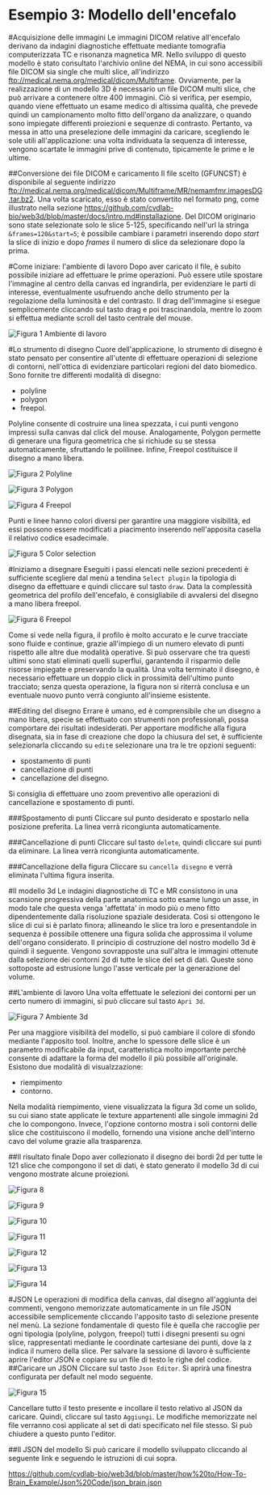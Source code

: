 Esempio 3: Modello dell'encefalo
================================

#Acquisizione delle immagini
Le immagini DICOM relative all'encefalo derivano da indagini diagnostiche effettuate mediante tomografia computerizzata TC e risonanza magnetica MR.
Nello sviluppo di questo modello è stato consultato l'archivio online del NEMA, in cui sono accessibili file DICOM sia single che multi slice, all'indirizzo ftp://medical.nema.org/medical/dicom/Multiframe.
Ovviamente, per la realizzazione di un modello 3D è necessario un file DICOM multi slice, che può arrivare a contenere oltre 400 immagini. Ciò si verifica, per esempio, quando viene effettuato un esame medico di altissima qualità, che prevede quindi un campionamento molto fitto dell'organo da analizzare, o quando sono impiegate differenti proiezioni e sequenze di contrasto.
Pertanto, va messa in atto una preselezione delle immagini da caricare, scegliendo le sole utili all'applicazione:
una volta individuata la sequenza di interesse, vengono scartate le immagini prive di contenuto, tipicamente le prime e le ultime.

##Conversione dei file DICOM e caricamento
Il file scelto (GFUNCST) è disponibile al seguente indirizzo ftp://medical.nema.org/medical/dicom/Multiframe/MR/nemamfmr.imagesDG.tar.bz2.
Una volta scaricato, esso è stato convertito nel formato png, come illustrato nella sezione https://github.com/cvdlab-bio/web3d/blob/master/docs/intro.md#installazione.
Del DICOM originario sono state selezionate solo le slice 5-125, specificando nell'url la stringa `&frames=120&start=5`; è possibile cambiare i parametri inserendo dopo *start* la slice di inizio e dopo *frames* il numero di slice da selezionare dopo la prima. 

#Come iniziare: l'ambiente di lavoro
Dopo aver caricato il file, è subito possibile iniziare ad effettuare le prime operazioni. Può essere utile spostare l'immagine al centro della canvas ed ingrandirla, per evidenziare le parti di interesse, eventualmente usufruendo anche dello strumento per la regolazione della luminosità e del contrasto.
Il drag dell'immagine si esegue semplicemente cliccando sul tasto drag e poi trascinandola, mentre lo zoom si effettua mediante scroll del tasto centrale del mouse.

![Figura 1 Ambiente di lavoro](https://github.com/cvdlab-bio/web3d/blob/master/how%20to/How-To-Brain_Example/How%20To%20Images/figura1.png?raw=true)

#Lo strumento di disegno
Cuore dell'applicazione, lo strumento di disegno è stato pensato per consentire all'utente di effettuare operazioni di
selezione di contorni, nell'ottica di evidenziare particolari regioni del dato biomedico.
Sono fornite tre differenti modalità di disegno:

* polyline
* polygon
* freepol.

Polyline consente di costruire una linea spezzata, i cui punti vengono impressi sulla canvas dal click del mouse.
Analogamente, Polygon permette di generare una figura geometrica che si richiude su se stessa automaticamente, sfruttando le polilinee.
Infine, Freepol costituisce il disegno a mano libera. 

![Figura 2 Polyline](https://github.com/cvdlab-bio/web3d/blob/master/how%20to/How-To-Brain_Example/How%20To%20Images/figura2.png?raw=true)

![Figura 3 Polygon](https://github.com/cvdlab-bio/web3d/blob/master/how%20to/How-To-Brain_Example/How%20To%20Images/figura3.png?raw=true)

![Figura 4 Freepol](https://github.com/cvdlab-bio/web3d/blob/master/how%20to/How-To-Brain_Example/How%20To%20Images/figura4.png?raw=true)

Punti e linee hanno colori diversi per garantire una maggiore visibilità, ed essi possono essere modificati a piacimento
inserendo nell'apposita casella il relativo codice esadecimale.

![Figura 5 Color selection](https://github.com/cvdlab-bio/web3d/blob/master/how%20to/How-To-Brain_Example/How%20To%20Images/figura5.png?raw=true)

#Iniziamo a disegnare
Eseguiti i passi elencati nelle sezioni precedenti è sufficiente scegliere dal menù a tendina `Select plugin` la tipologia di disegno da effettuare e quindi cliccare sul tasto `draw`. Data la complessità geometrica del profilo dell'encefalo, è consigliabile  di avvalersi del disegno a mano libera freepol.

![Figura 6 Freepol](https://github.com/cvdlab-bio/web3d/blob/master/how%20to/How-To-Brain_Example/How%20To%20Images/figura6.png?raw=true)

Come si vede nella figura, il profilo è molto accurato e le curve tracciate sono fluide e continue, grazie all'impiego di un numero elevato di punti rispetto alle altre due modalità operative. Si può osservare che tra questi ultimi sono stati eliminati quelli superflui, garantendo il risparmio delle risorse impiegate e preservando la qualità.
Una volta terminato il disegno, è necessario effettuare un doppio click in prossimità dell'ultimo punto tracciato; senza questa operazione, la figura non si riterrà conclusa e un eventuale nuovo punto verrà congiunto all'insieme esistente.

##Editing del disegno
Errare è umano, ed è comprensibile che un disegno a mano libera, specie se effettuato con strumenti non professionali, possa comportare dei risultati indesiderati. Per apportare modifiche alla figura disegnata, sia in fase di creazione che dopo la chiusura del set, è sufficiente selezionarla cliccando su `edit`e selezionare una tra le tre opzioni seguenti:

* spostamento di punti
* cancellazione di punti
* cancellazione del disegno.

Si consiglia di effettuare uno zoom preventivo alle operazioni di cancellazione e spostamento di punti.

###Spostamento di punti
Cliccare sul punto desiderato e spostarlo nella posizione preferita. La linea verrà ricongiunta automaticamente.

###Cancellazione di punti
Cliccare sul tasto `delete`, quindi cliccare sui punti da eliminare. La linea verrà ricongiunta automaticamente.

###Cancellazione della figura
Cliccare su `cancella disegno` e verrà eliminata l'ultima figura inserita.

#Il modello 3d
Le indagini diagnostiche di TC e MR consistono in una scansione progressiva della parte anatomica sotto esame lungo un asse, in modo tale che questa venga 'affettata' in modo più o meno fitto dipendentemente dalla risoluzione spaziale desiderata.
Così si ottengono le slice di cui si è parlato finora; allineando le slice tra loro e presentandole in sequenza è possibile ottenere una figura solida che approssima il volume dell'organo considerato.
Il principio di costruzione del nostro modello 3d è quindi il seguente. Vengono sovrapposte una sull'altra le immagini ottenute dalla selezione dei contorni 2d di tutte le slice del set di dati. Queste sono sottoposte ad estrusione lungo l'asse verticale per la generazione del volume.

##L'ambiente di lavoro
Una volta effettuate le selezioni dei contorni per un certo numero di immagini, si può cliccare sul tasto `Apri 3d`.

![Figura 7 Ambiente 3d](https://github.com/cvdlab-bio/web3d/blob/master/how%20to/How-To-Brain_Example/How%20To%20Images/figura7.png?raw=true)

Per una maggiore visibilità del modello, si può cambiare il colore di sfondo mediante l'apposito tool.
Inoltre, anche lo spessore delle slice è un parametro modificabile da input, caratteristica molto importante perchè consente di adattare la forma del modello il più possibile all'originale. 
Esistono due modalità di visualzzazione:

* riempimento
* contorno.

Nella modalità riempimento, viene visualizzata la figura 3d come un solido, su cui siano state applicate le texture appartenenti alle singole immagini 2d che lo compongono.
Invece, l'opzione contorno mostra i soli contorni delle slice che costituiscono il modello, fornendo una visione anche dell'interno cavo del volume grazie alla trasparenza. 

##Il risultato finale
Dopo aver collezionato il disegno dei bordi 2d per tutte le 121 slice che compongono il set di dati, è stato generato il modello 3d di cui vengono mostrate alcune proiezioni.

![Figura 8](https://github.com/cvdlab-bio/web3d/blob/master/how%20to/How-To-Brain_Example/How%20To%20Images/figura8.png?raw=true)

![Figura 9](https://github.com/cvdlab-bio/web3d/blob/master/how%20to/How-To-Brain_Example/How%20To%20Images/figura9.png?raw=true)

![Figura 10](https://github.com/cvdlab-bio/web3d/blob/master/how%20to/How-To-Brain_Example/How%20To%20Images/figura10.png?raw=true)

![Figura 11](https://github.com/cvdlab-bio/web3d/blob/master/how%20to/How-To-Brain_Example/How%20To%20Images/figura11.png?raw=true)

![Figura 12](https://github.com/cvdlab-bio/web3d/blob/master/how%20to/How-To-Brain_Example/How%20To%20Images/figura12.png?raw=true)

![Figura 13](https://github.com/cvdlab-bio/web3d/blob/master/how%20to/How-To-Brain_Example/How%20To%20Images/figura13.png?raw=true)

![Figura 14](https://github.com/cvdlab-bio/web3d/blob/master/how%20to/How-To-Brain_Example/How%20To%20Images/figura14.png?raw=true)

#JSON
Le operazioni di modifica della canvas, dal disegno all'aggiunta dei commenti, vengono memorizzate automaticamente in un file JSON accessibile semplicemente cliccando l'apposito tasto di selezione presente nel menù.
La sezione fondamentale di questo file è quella che raccoglie per ogni tipologia (polyline, polygon, freepol) tutti i disegni presenti su ogni slice, rappresentati mediante le coordinate cartesiane dei punti, dove la z indica il numero della slice.
Per salvare la sessione di lavoro è sufficiente aprire l'editor JSON e copiare su un file di testo le righe del codice.
##Caricare un JSON
Cliccare sul tasto `Json Editor`.
Si aprirà una finestra configurata per default nel modo seguente.

![Figura 15](https://github.com/cvdlab-bio/web3d/blob/master/how%20to/How-To-Brain_Example/How%20To%20Images/figura15.png?raw=true)

Cancellare tutto il testo presente e incollare il testo relativo al JSON da caricare.
Quindi, cliccare sul tasto `Aggiungi`. Le modifiche memorizzate nel file verranno così applicate al set di dati specificato nel file stesso. Si può chiudere a questo punto l'editor.

##Il JSON del modello
Si può caricare il modello sviluppato cliccando al seguente link e seguendo le istruzioni di cui sopra.

https://github.com/cvdlab-bio/web3d/blob/master/how%20to/How-To-Brain_Example/Json%20Code/json_brain.json













